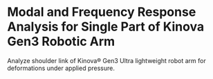 # **Modal and Frequency Response Analysis for Single Part of Kinova Gen3 Robotic Arm**

Analyze shoulder link of Kinova® Gen3 Ultra lightweight robot arm for deformations under applied pressure.
